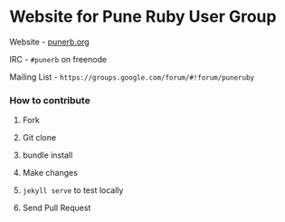 # Website for Pune Ruby User Group


Website - [punerb.org](punerb.org)

IRC - `#punerb` on freenode

Mailing List - `https://groups.google.com/forum/#!forum/puneruby`


### How to contribute

1) Fork

2) Git clone

2) bundle install

3) Make changes

4) `jekyll serve` to test locally

5) Send Pull Request
